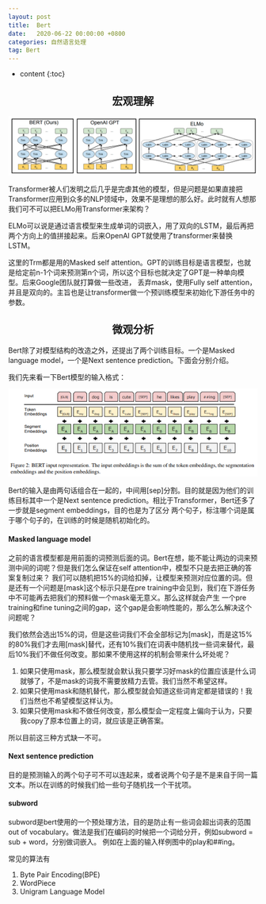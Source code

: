 ```yaml
---
layout: post
title:  Bert
date:   2020-06-22 00:00:00 +0800
categories: 自然语言处理
tag: Bert
---
```


* content
{:toc}


<h2 align="center">宏观理解</h2>

<p align="center"> 
  <img src="/imgs/bert/1.png">
</p>

Transformer被人们发明之后几乎是完虐其他的模型，但是问题是如果直接把Transformer应用到众多的NLP领域中，效果不是理想的那么好。此时就有人想那我们可不可以把ELMo用Transformer来架构？

ELMo可以说是通过语言模型来生成单词的词嵌入，用了双向的LSTM，最后再把两个方向上的值拼接起来。后来OpenAI GPT就使用了transformer来替换LSTM。

这里的Trm都是用的Masked self attention。GPT的训练目标是语言模型，也就是给定前n-1个词来预测第n个词，所以这个目标也就决定了GPT是一种单向模型。后来Google团队就打算做一些改进，
丢弃mask，使用Fully self attention，并且是双向的。主旨也是让transformer做一个预训练模型来初始化下游任务中的参数。

<h2 align="center">微观分析</h2>

Bert除了对模型结构的改造之外，还提出了两个训练目标。一个是Masked language model，一个是Next sentence prediction。下面会分别介绍。

我们先来看一下Bert模型的输入格式：

<p align="center"> 
  <img src="/imgs/bert/3.png">
</p>

Bert的输入是由两句话组合在一起的，中间用[sep]分割。目的就是因为他们的训练目标其中一个是Next sentence prediction。相比于Transformer，Bert还多了一步就是segment embeddings，目的也是为了区分
两个句子，标注哪个词是属于哪个句子的，在训练的时候是随机初始化的。


<h4>Masked language model</h4>

之前的语言模型都是用前面的词预测后面的词。Bert在想，能不能让两边的词来预测中间的词呢？但是我们怎么保证在self attention中，模型不只是去把正确的答案复制过来？
我们可以随机把15%的词给扣掉，让模型来预测对应位置的词。但是还有一个问题是[mask]这个标示只是在pre training中会见到，我们在下游任务中不可能再去把我们的预料做一个mask毫无意义。那么这样就会产生
一个pre training和fine tuning之间的gap，这个gap是会影响性能的，那么怎么解决这个问题呢？

我们依然会选出15%的词，但是这些词我们不会全部标记为[mask]，而是这15%的80%我们才去用[mask]替代，还有10%我们在词表中随机找一些词来替代，最后10%我们不做任何改变。那如果不使用这样的机制会带来什么坏处呢？

1. 如果只使用mask，那么模型就会默认我只要学习好mask的位置应该是什么词就够了，不是mask的词我不需要放精力去管。我们当然不希望这样。
2. 如果只使用mask和随机替代，那么模型就会知道这些词肯定都是错误的！我们当然也不希望模型这样认为。
3. 如果只使用mask和不做任何改变，那么模型会一定程度上偏向于认为，只要我copy了原本位置上的词，就应该是正确答案。

所以目前这三种方式缺一不可。


<h4>Next sentence prediction</h4>

目的是预测输入的两个句子可不可以连起来，或者说两个句子是不是来自于同一篇文本。所以在训练的时候我们给一些句子随机找一个干扰项。


<h4>subword</h4>

subword是bert使用的一个预处理方法，目的是防止有一些词会超出词表的范围out of vocabulary。做法是我们在编码的时候把一个词给分开，例如subword = sub + word，分别做词嵌入。
例如在上面的输入样例图中的play和##ing。

常见的算法有

1. Byte Pair Encoding(BPE)
2. WordPiece
3. Unigram Language Model




























